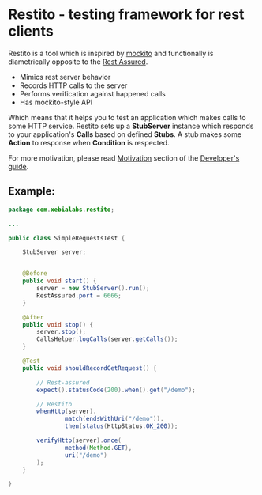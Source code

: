 Restito - testing framework for rest clients
============================================

Restito is a tool which is inspired by [mockito](http://code.google.com/p/mockito/) and functionally is diametrically opposite to the [Rest Assured](http://code.google.com/p/rest-assured).

* Mimics rest server behavior
* Records HTTP calls to the server
* Performs verification against happened calls
* Has mockito-style API

Which means that it helps you to test an application which makes calls to some HTTP service. Restito sets up a <b>StubServer</b> instance which responds to your application's <b>Calls</b> based on defined <b>Stubs</b>. A stub makes some <b>Action</b> to response when <b>Condition</b> is respected.

For more motivation, please read [Motivation](https://github.com/xebialabs/restito/blob/master/guide.md#motivation) section of the [Developer's guide](https://github.com/xebialabs/restito/blob/master/guide.md).



Example:
---------
```java
package com.xebialabs.restito;

...

public class SimpleRequestsTest {

	StubServer server;


	@Before
	public void start() {
		server = new StubServer().run();
		RestAssured.port = 6666;
	}

	@After
	public void stop() {
		server.stop();
		CallsHelper.logCalls(server.getCalls());
	}

	@Test
	public void shouldRecordGetRequest() {

		// Rest-assured
		expect().statusCode(200).when().get("/demo");

		// Restito
		whenHttp(server).
				match(endsWithUri("/demo")).
				then(status(HttpStatus.OK_200));

		verifyHttp(server).once(
				method(Method.GET),
				uri("/demo")
		);
	}

}
```